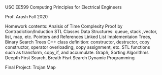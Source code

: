 USC EE599 Computing Principles for Electrical Engineers

Prof. Arash Fall 2020

Homework contents: 
Analsis of Time Complexity
Proof by Contradiction/Induction
STL Classes
Data Structures: queue, stack ,vector, list, map, etc.
Pointers and References
Linked List Implementaion
Trees, Binary Search Trees
C++ class definition: constructor, destructor, copy constructor, operator overloading, copy assignment, etc.
STL functions such as transform, copy_if, and accumulate.
Graph, Sorting Algorithms
Deepth First Search, Breath Fisrt Search
Dynamic Programming

Final Project: Trojan Map
